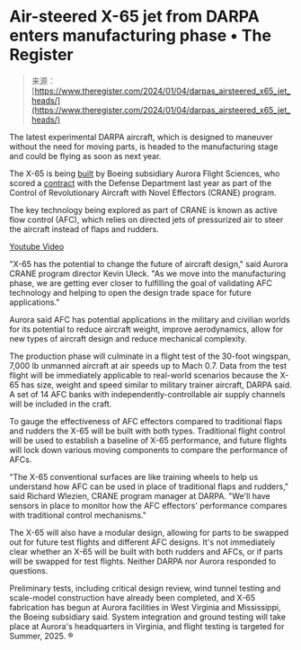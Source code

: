 <!--yml
category: 未分类
date: 2024-05-27 14:42:25
-->

# Air-steered X-65 jet from DARPA enters manufacturing phase • The Register

> 来源：[https://www.theregister.com/2024/01/04/darpas_airsteered_x65_jet_heads/](https://www.theregister.com/2024/01/04/darpas_airsteered_x65_jet_heads/)

The latest experimental DARPA aircraft, which is designed to maneuver without the need for moving parts, is headed to the manufacturing stage and could be flying as soon as next year.

The X-65 is being [built](https://www.aurora.aero/2024/01/03/aurora-begins-building-full-scale-active-flow-control-x-plane/) by Boeing subsidiary Aurora Flight Sciences, who scored a [contract](https://www.theregister.com/2023/01/18/boeing_x_plane_darpa/) with the Defense Department last year as part of the Control of Revolutionary Aircraft with Novel Effectors (CRANE) program. 

The key technology being explored as part of CRANE is known as active flow control (AFC), which relies on directed jets of pressurized air to steer the aircraft instead of flaps and rudders. 

[Youtube Video](https://www.youtube.com/embed/G_jhcqGjUww?si=NlCuG0gbcBQ3Hw1p)

"X-65 has the potential to change the future of aircraft design," said Aurora CRANE program director Kevin Uleck. "As we move into the manufacturing phase, we are getting ever closer to fulfilling the goal of validating AFC technology and helping to open the design trade space for future applications." 

Aurora said AFC has potential applications in the military and civilian worlds for its potential to reduce aircraft weight, improve aerodynamics, allow for new types of aircraft design and reduce mechanical complexity. 

The production phase will culminate in a flight test of the 30-foot wingspan, 7,000 lb unmanned aircraft at air speeds up to Mach 0.7\. Data from the test flight will be immediately applicable to real-world scenarios because the X-65 has size, weight and speed similar to military trainer aircraft, DARPA said. A set of 14 AFC banks with independently-controllable air supply channels will be included in the craft. 

To gauge the effectiveness of AFC effectors compared to traditional flaps and rudders the X-65 will be built with both types. Traditional flight control will be used to establish a baseline of X-65 performance, and future flights will lock down various moving components to compare the performance of AFCs. 

"The X-65 conventional surfaces are like training wheels to help us understand how AFC can be used in place of traditional flaps and rudders," said Richard Wlezien, CRANE program manager at DARPA. "We'll have sensors in place to monitor how the AFC effectors' performance compares with traditional control mechanisms." 

The X-65 will also have a modular design, allowing for parts to be swapped out for future test flights and different AFC designs. It's not immediately clear whether an X-65 will be built with both rudders and AFCs, or if parts will be swapped for test flights. Neither DARPA nor Aurora responded to questions.

Preliminary tests, including critical design review, wind tunnel testing and scale-model construction have already been completed, and X-65 fabrication has begun at Aurora facilities in West Virginia and Mississippi, the Boeing subsidiary said. System integration and ground testing will take place at Aurora's headquarters in Virginia, and flight testing is targeted for Summer, 2025\. ®